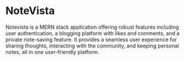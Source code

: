 # NoteVista
 Notevista is a MERN stack application offering robust features including user authentication, a blogging platform with likes and comments, and a private note-saving feature. It provides a seamless user experience for sharing thoughts, interacting with the community, and keeping personal notes, all in one user-friendly platform.
